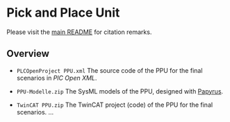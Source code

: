 # Pick and Place Unit

Please visit the [main README](../README.md) for citation remarks. 

## Overview

* `PLCOpenProject PPU.xml`
  The source code of the PPU for the final scenarios in *PlC Open XML*.
  
* `PPU-Modelle.zip`
  The SysML models of the PPU, designed with [Papyrus](https://eclipse.org/papyrus/).    
 
* `TwinCAT PPU.zip`   The TwinCAT project (code) of the PPU for the final scenarios.
  ...
